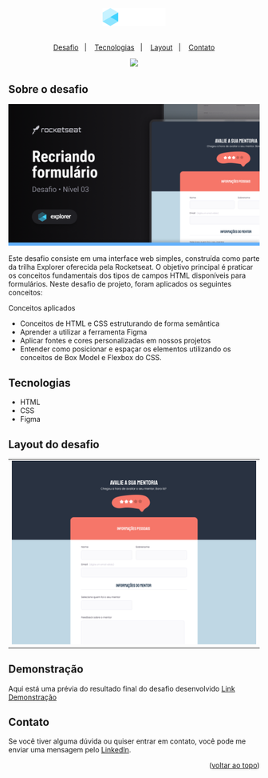 <a name="readme-top"></a>

<div align="center">
  <img src=".github/logo.png" width="25%">

  <br>
  <br>

  <p>
    <a href="#-projeto">Desafio</a>&nbsp;&nbsp;&nbsp;|&nbsp;&nbsp;&nbsp;
    <a href="#-tecnologias">Tecnologias</a>&nbsp;&nbsp;&nbsp;|&nbsp;&nbsp;&nbsp;
    <a href="#-layout">Layout</a>&nbsp;&nbsp;&nbsp;|&nbsp;&nbsp;&nbsp;
    <a href="#-contato">Contato</a>
  </p>
  
  <a href="#-license">
    <img src="https://img.shields.io/static/v1?label=license&message=MIT&color=348BA7&labelColor=000000">
  </a>
</div>

## Sobre o desafio
![preview](.github/preview.png)

Este desafio consiste em uma interface web simples, construída como parte da trilha Explorer oferecida pela Rocketseat.
O objetivo principal é praticar os conceitos fundamentais dos tipos de campos HTML disponíveis para formulários. Neste desafio de projeto, 
foram aplicados os seguintes conceitos: 


Conceitos aplicados
* Conceitos de HTML e CSS estruturando de forma semântica
* Aprender a utilizar a ferramenta Figma
* Aplicar fontes e cores personalizadas em nossos projetos
* Entender como posicionar e espaçar os elementos utilizando os conceitos de Box Model e Flexbox do CSS.


## Tecnologias
- HTML
- CSS
- Figma


## Layout do desafio
<table>
  <tr>
    <td><img src=".github/screen.png"></td>
  </tr>   
</table>


## Demonstração
Aqui está uma prévia do resultado final do desafio desenvolvido
[Link Demonstração](https://joao-sillva.github.io/recriando-formulario/)


## Contato
Se você tiver alguma dúvida ou quiser entrar em contato, você pode me enviar uma mensagem pelo
[LinkedIn](https://www.linkedin.com/in/joao-sillva/).

<p align="right">(<a href="#readme-top">voltar ao topo</a>)</p>
